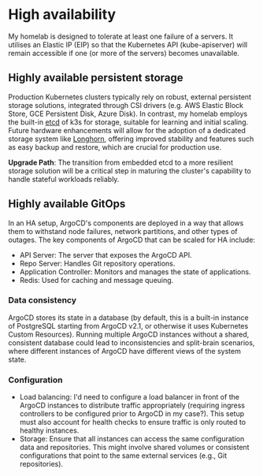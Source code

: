 # High availability

My homelab is designed to tolerate at least one failure of a servers. It utilises an Elastic IP (EIP) so that the Kubernetes API (kube-apiserver) will remain accessible if one (or more of the servers) becomes unavailable.

## Highly available persistent storage

Production Kubernetes clusters typically rely on robust, external persistent storage solutions, integrated through CSI drivers (e.g. AWS Elastic Block Store, GCE Persistent Disk, Azure Disk). In contrast, my homelab employs the built-in [etcd](https://docs.k3s.io/datastore/ha-embedded) of k3s for storage, suitable for learning and initial scaling. Future hardware enhancements will allow for the adoption of a dedicated storage system like [Longhorn](https://longhorn.io/), offering improved stability and features such as easy backup and restore, which are crucial for production use.

**Upgrade Path**: The transition from embedded etcd to a more resilient storage solution will be a critical step in maturing the cluster's capability to handle stateful workloads reliably.


## Highly available GitOps

In an HA setup, ArgoCD's components are deployed in a way that allows them to withstand node failures, network partitions, and other types of outages. The key components of ArgoCD that can be scaled for HA include:

- API Server: The server that exposes the ArgoCD API.
- Repo Server: Handles Git repository operations.
- Application Controller: Monitors and manages the state of applications.
- Redis: Used for caching and message queuing.

### Data consistency
ArgoCD stores its state in a database (by default, this is a built-in instance of PostgreSQL starting from ArgoCD v2.1, or otherwise it uses Kubernetes Custom Resources). Running multiple ArgoCD instances without a shared, consistent database could lead to inconsistencies and split-brain scenarios, where different instances of ArgoCD have different views of the system state.

### Configuration
- Load balancing: I'd need to configure a load balancer in front of the ArgoCD instances to distribute traffic appropriately (requiring ingress controllers to be configured prior to ArgoCD in my case?). This setup must also account for health checks to ensure traffic is only routed to healthy instances.
- Storage: Ensure that all instances can access the same configuration data and repositories. This might involve shared volumes or consistent configurations that point to the same external services (e.g., Git repositories).